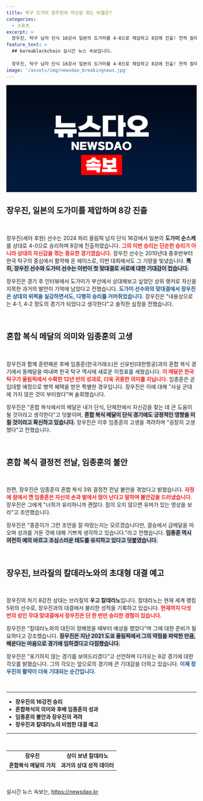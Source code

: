 ```yaml
---
title: 탁구 도가미 장우진의 자신감 꺾는 비결은?
categories:
  - 스포츠
excerpt: >
  장우진, 탁구 남자 단식 16강서 일본의 도가미를 4-0으로 제압하고 8강에 진출! 천적 칼데라노와의 재대결을 예고하며 자신감을 드러냈다. 임종훈, 혼복 동메달로 기세를 올려 더욱 기대를 모은다.
feature_text: >
  ## koreablockchain 실시간 뉴스 속보입니다.

  장우진, 탁구 남자 단식 16강서 일본의 도가미를 4-0으로 제압하고 8강에 진출! 천적 칼데라노와의 재대결을 예고하며 자신감을 드러냈다. 임종훈, 혼복 동메달로 기세를 올려 더욱 기대를 모은다.
image: '/assets/img/newsdao_breakingnews.jpg'
---
```


<p><img src="/assets/img/newsdao_breakingnews.jpg" alt="koreablockchain 속보" /></p>

<h2 data-ke-size="size26">장우진, 일본의 도가미를 제압하며 8강 진출</h2>

<p data-ke-size="size16">&nbsp;</p>  

<p>장우진(세아 후원) 선수는 2024 파리 올림픽 남자 단식 16강에서 일본의 <b>도가미 순스케</b>를 상대로 4-0으로 승리하며 8강에 진출하였습니다. <b><span style="color: #ee2323;">그의 이번 승리는 단순한 승리가 아니라 상대의 자신감을 꺾는 중요한 경기였습니다.</span></b> 장우진 선수는 2010년대 중후반부터 한국 탁구의 중심에서 활약해 온 에이스로, 이번 대회에서도 그 기량을 빛냈습니다. <b><span style="background-color: #21538527;">특히, 장우진 선수와 도가미 선수는 이번이 첫 맞대결로 서로에 대한 기대감이 컸습니다.</span></b> </p>

<p>장우진은 경기 후 인터뷰에서 도가미가 부산에서 상대해보고 싶었던 상위 랭커로 자신을 지목한 과거의 발언이 기억에 남았다고 전했습니다. <b><span style="color: #1a5490;">도가미 선수와의 맞대결에서 장우진은 상대의 위력을 실감하면서도, 다행히 승리를 거머쥐었습니다.</span></b> 장우진은 "내용상으로는 4-1, 4-2 정도의 경기가 되었다고 생각한다"고 솔직한 심정을 전했습니다.</p>

<p data-ke-size="size16">&nbsp;</p>  

<h2 data-ke-size="size26">혼합 복식 메달의 의미와 임종훈의 고생</h2>

<p data-ke-size="size16">&nbsp;</p>  

<p>장우진과 함께 훈련해온 후배 임종훈(한국거래소)은 신유빈(대한항공)과의 혼합 복식 경기에서 동메달을 따내며 한국 탁구 역사에 새로운 이정표를 세웠습니다. <b><span style="color: #ee2323;">이 메달은 한국 탁구가 올림픽에서 수확한 12년 만의 성과로, 더욱 귀중한 의미를 지닙니다.</span></b> 임종훈은 곧 입대할 예정으로 병역 혜택을 받은 특별한 경우입니다. 장우진은 이에 대해 "사실 군대에 가지 않은 것이 부러웠다"며 술회했습니다. </p>

<p>장우진은 "혼합 복식에서의 메달은 내가 단식, 단체전에서 자신감을 찾는 데 큰 도움이 될 것이라고 생각한다"고 덧붙이며, <b><span style="background-color: #21538527;">혼합 복식 메달이 단식 경기에도 긍정적인 영향을 미칠 것이라고 확신하고 있습니다.</span></b> 장우진은 이후 임종훈의 고생을 격려하며 "굉장히 고생했다"고 전했습니다.</p>

<p data-ke-size="size16">&nbsp;</p>  

<h2 data-ke-size="size26">혼합 복식 결정전 전날, 임종훈의 불안</h2>

<p data-ke-size="size16">&nbsp;</p>  

<p>한편, 장우진은 임종훈이 혼합 복식 3위 결정전 전날 불안을 겪었다고 밝혔습니다. <b><span style="color: #ee2323;">자정에 잠에서 깬 임종훈은 자신의 손과 발에서 땀이 난다고 말하며 불안감을 드러냈습니다.</span></b> 장우진은 그에게 "너희가 유리하니까 괜찮다. 잠이 오지 않으면 유머가 있는 영상을 보라"고 조언했습니다. </p>

<p>장우진은 "종훈이가 그런 조언을 잘 따랐는지는 모르겠습니다만, 결승에서 금메달을 따오며 성과를 거둔 것에 대해 기쁘게 생각하고 있습니다."라고 전했습니다. <b><span style="background-color: #21538527;">임종훈 역시 여전히 예의 바르고 조심스러운 태도를 유지하고 있다고 덧붙였습니다.</span></b></p>

<p data-ke-size="size16">&nbsp;</p>  

<h2 data-ke-size="size26">장우진, 브라질의 칼데라노와의 초대형 대결 예고</h2>

<p data-ke-size="size16">&nbsp;</p>  

<p>장우진의 차기 8강전 상대는 브라질의 <b>우고 칼데라노</b>입니다. 칼데라노는 현재 세계 랭킹 5위의 선수로, 장우진과의 대결에서 불리한 성적을 기록하고 있습니다. <b><span style="color: #ee2323;">현재까지 다섯 번의 성인 무대 맞대결에서 장우진은 단 한 번만 승리한 경험이 있습니다.</span></b> </p>

<p>장우진은 "칼데라노와의 대진이 정해졌을 때부터 예상을 했었다"며 그에 대한 준비가 필요하다고 강조했습니다. <b><span style="background-color: #21538527;">장우진은 지난 2021 도쿄 올림픽에서 그의 약점을 파악한 만큼, 배운다는 마음으로 경기에 임하겠다고 다짐했습니다.</span></b> </p>

<p>장우진은 "포기하지 않는 경기를 보여드리겠다"고 선언하며 다가오는 8강 경기에 대한 각오를 밝혔습니다. 그의 각오는 앞으로의 경기에 큰 기대감을 더하고 있습니다. <b><span style="color: #1a5490;">이제 장우진의 활약이 더욱 기대되는 순간입니다.</span></b></p>

<p data-ke-size="size16">&nbsp;</p>  

<hr>

<ul>
  <li><b>장우진의 16강전 승리</b></li>
  <li><b>혼합복식의 의미와 후배 임종훈의 성과</b></li>
  <li><b>임종훈의 불안과 장우진의 격려</b></li>
  <li><b>장우진과 칼데라노의 비범한 대결 예고</b></li>
</ul>

<hr>

<p data-ke-size="size16">&nbsp;</p>  

<table style="width:100%;">
  <tr>
    <td style="text-align: center; height: 17px;"><b>장우진</b></td>
    <td style="text-align: center; height: 17px;"><b>상이 보낸 칼데라노</b></td>
  </tr>
  <tr>
    <td style="text-align: center; height: 17px;"><b>혼합복식 메달의 가치</b></td>
    <td style="text-align: center; height: 17px;"><b>과거의 상대 성적 데이터</b></td>
  </tr>
</table>

<p data-ke-size="size16">&nbsp;</p>
실시간 뉴스 속보는, <a href="https://newsdao.kr" rel="dofollow">https://newsdao.kr</a>



